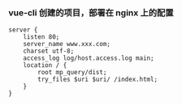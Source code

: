 ### vue-cli 创建的项目，部署在 nginx 上的配置

```
server {
    listen 80;
    server_name www.xxx.com;
    charset utf-8;
    access_log log/host.access.log main;
    location / {
        root mp_query/dist;
        try_files $uri $uri/ /index.html;
    }
}

```
